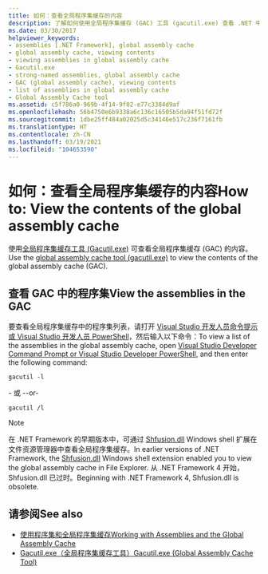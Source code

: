 ```yaml
---
title: 如何：查看全局程序集缓存的内容
description: 了解如何使用全局程序集缓存 (GAC) 工具 (gacutil.exe) 查看 .NET 中的全局程序集缓存的内容。
ms.date: 03/30/2017
helpviewer_keywords:
- assemblies [.NET Framework], global assembly cache
- global assembly cache, viewing contents
- viewing assemblies in global assembly cache
- Gacutil.exe
- strong-named assemblies, global assembly cache
- GAC (global assembly cache), viewing contents
- list of assemblies in global assembly cache
- Global Assembly Cache tool
ms.assetid: c5f786a0-969b-4f14-9f02-e77c3384d9af
ms.openlocfilehash: 56b4750e6b9338a6c136c16505b5da94f51fd72f
ms.sourcegitcommit: 1dbe25ff484a02025d5c34146e517c236f7161fb
ms.translationtype: HT
ms.contentlocale: zh-CN
ms.lasthandoff: 03/19/2021
ms.locfileid: "104653590"
---
```

# <a name="how-to-view-the-contents-of-the-global-assembly-cache"></a><span data-ttu-id="6d6d6-103">如何：查看全局程序集缓存的内容</span><span class="sxs-lookup"><span data-stu-id="6d6d6-103">How to: View the contents of the global assembly cache</span></span>

<span data-ttu-id="6d6d6-104">使用[全局程序集缓存工具 (Gacutil.exe)](../tools/gacutil-exe-gac-tool.md) 可查看全局程序集缓存 (GAC) 的内容。</span><span class="sxs-lookup"><span data-stu-id="6d6d6-104">Use the [global assembly cache tool (gacutil.exe)](../tools/gacutil-exe-gac-tool.md) to view the contents of the global assembly cache (GAC).</span></span>

## <a name="view-the-assemblies-in-the-gac"></a><span data-ttu-id="6d6d6-105">查看 GAC 中的程序集</span><span class="sxs-lookup"><span data-stu-id="6d6d6-105">View the assemblies in the GAC</span></span>

<span data-ttu-id="6d6d6-106">要查看全局程序集缓存中的程序集列表，请打开 [Visual Studio 开发人员命令提示或 Visual Studio 开发人员 PowerShell](/visualstudio/ide/reference/command-prompt-powershell)，然后输入以下命令：</span><span class="sxs-lookup"><span data-stu-id="6d6d6-106">To view a list of the assemblies in the global assembly cache, open [Visual Studio Developer Command Prompt or Visual Studio Developer PowerShell](/visualstudio/ide/reference/command-prompt-powershell), and then enter the following command:</span></span>

```shell
gacutil -l
```

<span data-ttu-id="6d6d6-107">- 或 -</span><span class="sxs-lookup"><span data-stu-id="6d6d6-107">-or-</span></span>

```shell
gacutil /l
```

> [!NOTE]
> <span data-ttu-id="6d6d6-108">在 .NET Framework 的早期版本中，可通过 [Shfusion.dll](/previous-versions/dotnet/netframework-4.0/34149zk3(v=vs.100)) Windows shell 扩展在文件资源管理器中查看全局程序集缓存。</span><span class="sxs-lookup"><span data-stu-id="6d6d6-108">In earlier versions of .NET Framework, the [Shfusion.dll](/previous-versions/dotnet/netframework-4.0/34149zk3(v=vs.100)) Windows shell extension enabled you to view the global assembly cache in File Explorer.</span></span> <span data-ttu-id="6d6d6-109">从 .NET Framework 4 开始，Shfusion.dll 已过时。</span><span class="sxs-lookup"><span data-stu-id="6d6d6-109">Beginning with .NET Framework 4, Shfusion.dll is obsolete.</span></span>

## <a name="see-also"></a><span data-ttu-id="6d6d6-110">请参阅</span><span class="sxs-lookup"><span data-stu-id="6d6d6-110">See also</span></span>

- [<span data-ttu-id="6d6d6-111">使用程序集和全局程序集缓存</span><span class="sxs-lookup"><span data-stu-id="6d6d6-111">Working with Assemblies and the Global Assembly Cache</span></span>](working-with-assemblies-and-the-gac.md)
- [<span data-ttu-id="6d6d6-112">Gacutil.exe（全局程序集缓存工具）</span><span class="sxs-lookup"><span data-stu-id="6d6d6-112">Gacutil.exe (Global Assembly Cache Tool)</span></span>](../tools/gacutil-exe-gac-tool.md)
